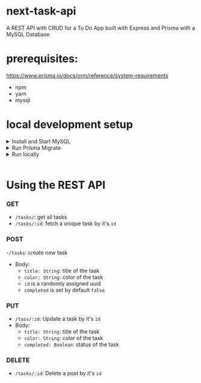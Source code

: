 # next-task-api
A REST API with CRUD for a To Do App built with Express and Prisma with a MySQL Database

# prerequisites: 
https://www.prisma.io/docs/orm/reference/system-requirements 
- npm
- yarn
- mysql

# local development setup
<details>
<summary> Install and Start MySQL </summary> 

#### 1. Install MySQL

- macOS: use Homebrew to install MySQL

```
brew install mysql
```

- Windows: Use the MySQL Installer (https://dev.mysql.com/downloads/installer/)
- Linux: for any Ubuntu or Debian-based distributions
```
sudo apt update
sudo apt install mysql-server
``` 


#### 2. Start MySQL Server: 
```
# macOS (Homebrew)
brew services start mysql

# Linux
sudo service mysql start

# Windows
# The service should automatically start after installation, but you can manually start it through the Services app.
```

#### 3. configure the MySQL Database with a user and grant the user permissions. 

Log into MySQL: https://dev.mysql.com/doc/mysql-getting-started/en/ 
```
mysql -u root -p
```
Enter the password you set during installation (or set it if this is your first time). 

Create a Database
```
CREATE DATABASE todo_db;
```

Create a User
```
CREATE USER 'firstuser'@'localhost:3306' IDENTIFIED BY 'firstpassword';
```

Grant Permissions
```
GRANT ALL PRIVILEGES ON first_todo_db.* TO 'firstuser'@'localhost:3306';
FLUSH PRIVILEGES;
```
</details>

<details>
<summary> Run Prisma Migrate </summary> 
Create and seed your database as defined with prisma/schema. 

```
npx prisma migrate dev --name init
```
</details>

<details>
<summary> Run locally </summary> 
run the following command to run the app: 

```
npm run dev
```
local application should deliver on `localhost:8080`
</details>
<br>



# Using the REST API

### GET 
- `/tasks/`: get all tasks
- `/tasks/:id`: fetch a unique task by it's `id`

### POST 
-`/tasks`: create new task
- Body: 
    - `title: String`: title of the task
    - `color: String`: color of the task
    - `id` is a randomly assigned uuid
    - `completed` is set by default `false`

### PUT 
- `/tass/:id`: Update a task by it's `id`
- Body: 
    - `title: String`: title of the task
    - `color: String`: color of the task
    - `completed: Boolean`: status of the task

### DELETE
- `/tasks/:id`: Delete a post by it's `id`